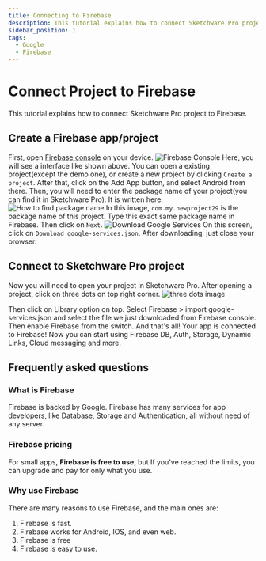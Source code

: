 ```yaml
---
title: Connecting to Firebase
description: This tutorial explains how to connect Sketchware Pro project to Firebase.
sidebar_position: 1
tags:
  - Google
  - Firebase
---
```


# Connect Project to Firebase

This tutorial explains how to connect Sketchware Pro project to Firebase.

## Create a Firebase app/project

First, open [Firebase console](https://console.firebase.google.com/) on your device.
![Firebase Console](/img/firebase_console.jpg)
Here, you will see a interface like shown above. You can open a existing project(except the demo one), or create a new project by clicking `Create a project`.
After that, click on the Add App button, and select Android from there. Then, you will need to enter the package name of your project(you can find it in Sketchware Pro).
It is written here:
![How to find package name](/img/package_name.jpg)
In this image, `com.my.newproject29` is the package name of this project. Type this exact same package name in Firebase. Then click on `Next`.
![Download Google Services](/img/google_services_json.jpg)
On this screen, click on `Download google-services.json`.
After downloading, just close your browser.
## Connect to Sketchware Pro project
Now you will need to open your project in Sketchware Pro.
After opening a project, click on three dots on top right corner.
![three dots image](/img/three_dots.jpg)

Then click on Library option on top.
Select Firebase > import google-services.json
and select the file we just downloaded from Firebase console. Then enable Firebase from the switch.
And that's all! Your app is connected to Firebase! Now you can start using Firebase DB, Auth, Storage, Dynamic Links, Cloud messaging and more.

## Frequently asked questions
### What is Firebase
Firebase is backed by Google. Firebase has many services for app developers, like Database, Storage and Authentication, all without need of any server.
### Firebase pricing
For small apps, **Firebase is free to use**, but If you've reached the limits, you can upgrade and pay for only what you use.
### Why use Firebase
There are many reasons to use Firebase, and the main ones are:
1. Firebase is fast.
2. Firebase works for Android, IOS, and even web.
3. Firebase is free
4. Firebase is easy to use.